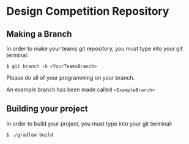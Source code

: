 # Design Competition Repository

## Making a Branch

In order to make your teams git repository, you must type into your git terminal:

```
$ git branch -b <YourTeamsBranch>
```

Please do all of your programming on your branch.

An example branch has been made called `<ExampleBranch>`

## Building your project

In order to build your project, you must type into your git terminal:

```
$ ./gradlew build
```
